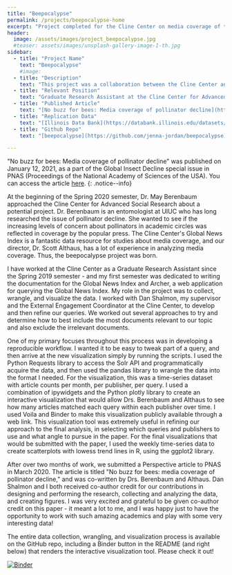 ```yaml
---
title: "Beepocalypse"
permalink: /projects/beepocalypse-home
excerpt: "Project completed for the Cline Center on media coverage of the beepocalypse."
header:
  image: /assets/images/project_beepocalypse.jpg
  #teaser: assets/images/unsplash-gallery-image-1-th.jpg
sidebar:
  - title: "Project Name"
    text: "Beepocalypse"
    #image:
  - title: "Description"
    text: "This project was a collaboration between the Cline Center and Dr. May Berenbaum during the Spring 2020 semester. The project resulted in a Perspective article submitted to PNAS in March 2020, regarding the lack of media coverage on pollinator decline."
  - title: "Relevant Position"
    text: "Graduate Research Assistant at the Cline Center for Advanced Social Research"
  - title: "Published Article"
    text: "[No buzz for bees: Media coverage of pollinator decline](https://doi.org/10.1073/pnas.2002552117)"
  - title: "Replication Data"
    text: "[Illinois Data Bank](https://databank.illinois.edu/datasets/IDB-4237085)"
  - title: "Github Repo"
    text: "[beepocalypse](https://github.com/jenna-jordan/beepocalypse)"

---
```


"No buzz for bees: Media coverage of pollinator decline" was published on January 12, 2021, as a part of the Global Insect Decline special issue in PNAS (Proceedings of the National Academy of Sciences of the USA). You can access the article [here](https://doi.org/10.1073/pnas.2002552117).
{: .notice--info}

At the beginning of the Spring 2020 semester, Dr. May Berenbaum approached the Cline Center for Advanced Social Research about a potential project. Dr. Berenbaum is an entomologist at UIUC who has long researched the issue of pollinator decline. She wanted to see if the increasing levels of concern about pollinators in academic circles was reflected in coverage by the popular press. The Cline Center's Global News Index is a fantastic data resource for studies about media coverage, and our director, Dr. Scott Althaus, has a lot of experience in analyzing media coverage. Thus, the beepocalypse project was born.

I have worked at the Cline Center as a Graduate Research Assistant since the Spring 2019 semester - and my first semester was dedicated to writing the documentation for the Global News Index and Archer, a web application for querying the Global News Index. My role in the project was to collect, wrangle, and visualize the data. I worked with Dan Shalmon, my supervisor and the External Engagement Coordinator at the Cline Center, to develop and then refine our queries. We worked out several approaches to try and determine how to best include the most documents relevant to our topic and also exclude the irrelevant documents.

One of my primary focuses throughout this process was in developing a reproducible workflow. I wanted it to be easy to tweak part of a query, and then arrive at the new visualization simply by running the scripts. I used the Python Requests library to access the Solr API and programmatically acquire the data, and then used the pandas library to wrangle the data into the format I needed. For the visualization, this was a time-series dataset with article counts per month, per publisher, per query. I used a combination of ipywidgets and the Python plotly library to create an interactive visualization that would allow Drs. Berenbaum and Althaus to see how many articles matched each query within each publisher over time. I used Voila and Binder to make this visualization publicly available through a web link. This visualization tool was extremely useful in refining our approach to the final analysis, in selecting which queries and publishers to use and what angle to pursue in the paper. For the final visualizations that would be submitted with the paper, I used the weekly time-series data to create scatterplots with lowess trend lines in R, using the ggplot2 library.

After over two months of work, we submitted a Perspective article to PNAS in March 2020. The article is titled "No buzz for bees: media coverage of pollinator decline," and was co-written by Drs. Berenbaum and Althaus. Dan Shalmon and I both received co-author credit for our contributions in designing and performing the research, collecting and analyzing the data, and creating figures. I was very excited and grateful to be given co-author credit on this paper - it meant a lot to me, and I was happy just to have the opportunity to work with such amazing academics and play with some very interesting data!

The entire data collection, wrangling, and visualization process is available on the GitHub repo, including a Binder button in the README (and right below) that renders the interactive visualization tool. Please check it out!

[![Binder](https://mybinder.org/badge_logo.svg)](https://mybinder.org/v2/gh/jenna-jordan/beepocalypse/master?urlpath=%2Fvoila%2Frender%2FNotebooks%2FVisualize_Query_Results.ipynb)
